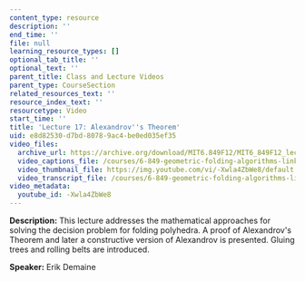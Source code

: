 ```yaml
---
content_type: resource
description: ''
end_time: ''
file: null
learning_resource_types: []
optional_tab_title: ''
optional_text: ''
parent_title: Class and Lecture Videos
parent_type: CourseSection
related_resources_text: ''
resource_index_text: ''
resourcetype: Video
start_time: ''
title: 'Lecture 17: Alexandrov''s Theorem'
uid: e8d82530-d7bd-8078-9ac4-be0ed035ef35
video_files:
  archive_url: https://archive.org/download/MIT6.849F12/MIT6_849F12_lec17_300k.mp4
  video_captions_file: /courses/6-849-geometric-folding-algorithms-linkages-origami-polyhedra-fall-2012/0c7393916bf750b8ae63685916a5e2fb_-Xwla4ZbWe8.vtt
  video_thumbnail_file: https://img.youtube.com/vi/-Xwla4ZbWe8/default.jpg
  video_transcript_file: /courses/6-849-geometric-folding-algorithms-linkages-origami-polyhedra-fall-2012/5535e9d11cb85a6f3e661dc04c62e086_-Xwla4ZbWe8.pdf
video_metadata:
  youtube_id: -Xwla4ZbWe8
---
```


**Description:** This lecture addresses the mathematical approaches for solving the decision problem for folding polyhedra. A proof of Alexandrov's Theorem and later a constructive version of Alexandrov is presented. Gluing trees and rolling belts are introduced.

**Speaker:** Erik Demaine